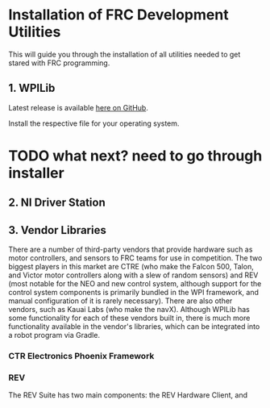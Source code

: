 # Installation of FRC Development Utilities

This will guide you through the installation of all utilities needed to get stared with FRC programming.

## 1. WPILib

Latest release is available [here on GitHub](https://github.com/wpilibsuite/allwpilib/releases/latest).

Install the respective file for your operating system.

# TODO what next? need to go through installer

## 2. NI Driver Station

## 3. Vendor Libraries

There are a number of third-party vendors that provide hardware such as motor controllers, and sensors to FRC teams for use in competition. The two biggest players in this market are CTRE (who make the Falcon 500, Talon, and Victor motor controllers along with a slew of random sensors) and REV (most notable for the NEO and new control system, although support for the control system components is primarily bundled in the WPI framework, and manual configuration of it is rarely necessary). There are also other vendors, such as Kauai Labs (who make the navX). Although WPILib has some functionality for each of these vendors built in, there is much more functionality available in the vendor's libraries, which can be integrated into a robot program via Gradle.

### CTR Electronics Phoenix Framework

### REV

The REV Suite has two main components: the REV Hardware Client, and  